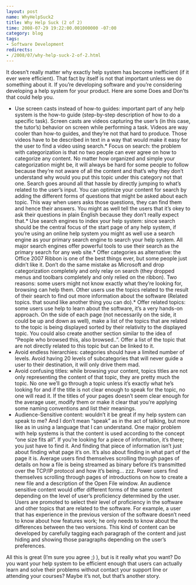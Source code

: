 ```yaml
---
layout: post
name: WhyHelpSuck2
title: Why Help Suck (2 of 2)
time: 2008-07-29 19:22:00.001000000 -07:00
category: blog
tags:
- Software Development
redirects:
- /2008/07/why-help-suck-2-of-2.html
---
```

It doesn’t really matter why exactly help system has become inefficient (if it ever were efficient). That fact by itself is not that important unless we do something about it. If you’re developing software and you’re considering developing a help system for your product. Here are some Does and Don’ts that could help you.

- Use screen casts instead of how-to guides: important part of any help system is the how-to guide (step-by-step description of how to do a specific task). Screen casts are videos capturing the user’s (in this case, the tutor’s) behavior on screen while performing a task. Videos are way cooler than how-to guides, and they’re not that hard to produce. Those videos have to be described in text in a way that would make it easy for the user to find a video using search.*   Focus on search: the problem with categorization is that no two people can ever agree on how to categorize any content. No matter how organized and simple your categorization might be, it will always be hard for some people to follow because they’re not aware of all the content and that’s why they don’t understand why would you put this topic under this category not that one. Search goes around all that hassle by directly jumping to what’s related to the user’s input. You can optimize your content for search by adding the different forms of questions that might be asked about each topic. This way when users asks those questions, they can find them and hence their answers. You might as well tell the users that it’s okey to ask their questions in plain English because they don’t really expect that.*   Use search engines to index your help system: since search should be the central focus of the start page of any help system, if you’re using an online help system you might as well use a search engine as your primary search engine to search your help system. All major search engines offer powerful tools to use their search as the primary search for any web site.*   Offer categories as alternative: the Office 2007 Ribbon is one of the best things ever, but some people just didn’t like it. Don’t do the same mistake as Microsoft and drop categorization completely and only relay on search (they dropped menus and toolbars completely and only relied on the ribbon). Two reasons: some users might not know exactly what they’re looking for, browsing can help them. Other users use the topics related to the result of their search to find out more information about the software (Related topics. that sound like another thing you can do).*   Offer related topics: some users use help to learn about the software, it’s a very hands-on approach. On the side of each page (not necessarily on the side, it could be up and down as well), make a list of the topics that are related to the topic is being displayed sorted by their relativity to the displayed topic. You could also create another section similar to the idea of “People who browsed this, also browsed..”. Offer a list of the topic that are not directly related to this topic but can be linked to it.
- Avoid endless hierarchies: categories should have a limited number of levels. Avoid having 20 levels of subcategories that will never guide a user to their destination, it will only drive them mad.
- Avoid confusing titles: while browsing your content, topics titles are not only representing the content of that topic, they are pretty much the topic. No one we’ll go through a topic unless it’s exactly what he’s looking for and if the title is not clear enough to speak for the topic, no one will read it. If the titles of your pages doesn’t seem clear enough for the average user, modify them or make it clear that you’re applying some naming conventions and list their meanings.
- Audience-Sensitive content: wouldn’t it be great if my help system can speak to me? And I don’t mean “speak” as in the act of talking, but more like as in using a language that I can understand. One major problem with help systems is that the content is used according to the concept “one size fits all”. If you’re looking for a piece of information, it’s there; you just have to find it. And finding that piece of information isn’t just about finding what page it’s on. It’s also about finding in what part of the page it is. Average users find themselves scrolling through pages of details on how a file is being streamed as binary before it’s transmitted over the TCP/IP protocol and how it’s being… zzz. Power users find themselves scrolling through pages of introductions on how to create a new file and a description of the Open File window. An audience sensitive content would offer different forms of the same content depending on the level of user’s proficiency determined by the user. Users are promoted to select their level of proficiency in the software and other topics that are related to the software. For example, a user that has experience in the previous version of the software doesn’t need to know about how features work; he only needs to know about the differences between the two versions. This kind of content can be developed by carefully tagging each paragraph of the content and just hiding and showing those paragraphs depending on the user’s preferences.  

All this is great (I’m sure you agree ;) ), but is it really what you want? Do you want your help system to be efficient enough that users can actually learn and solve their problems without contact your support line or attending your courses? Maybe it’s not, but that’s another story.
  